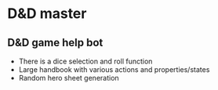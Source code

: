 # D&D master
## D&D game help bot
* There is a dice selection and roll function
* Large handbook with various actions and properties/states
* Random hero sheet generation
